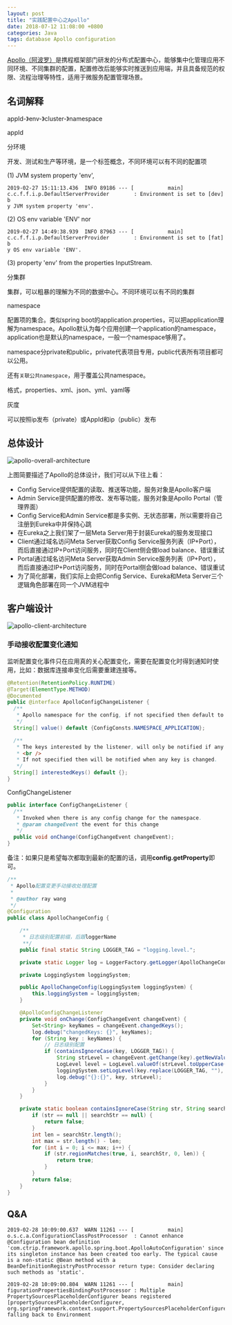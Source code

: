 ```yaml
---
layout: post
title: "实践配置中心之Apollo"
date: 2018-07-12 11:08:00 +0800
categories: Java
tags: database Apollo configuration
---
```


[Apollo（阿波罗）](https://github.com/ctripcorp/apollo)是携程框架部门研发的分布式配置中心，能够集中化管理应用不同环境、不同集群的配置，配置修改后能够实时推送到应用端，并且具备规范的权限、流程治理等特性，适用于微服务配置管理场景。

## 名词解释

appId-》env-》cluster-》namespace

appId

分环境

开发、测试和生产等环境，是一个标签概念，不同环境可以有不同的配置项

(1) JVM system property 'env', 

```
2019-02-27 15:11:13.436  INFO 89186 --- [           main] c.c.f.f.i.p.DefaultServerProvider        : Environment is set to [dev] b
y JVM system property 'env'.
```

(2) OS env variable 'ENV' nor 

```
2019-02-27 14:49:38.939  INFO 87963 --- [           main] c.c.f.f.i.p.DefaultServerProvider        : Environment is set to [fat] b
y OS env variable 'ENV'.
```

(3) property 'env' from the properties InputStream.

分集群

集群，可以粗暴的理解为不同的数据中心。不同环境可以有不同的集群

namespace

配置项的集合。类似spring boot的application.properties，可以把application理解为namespace。Apollo默认为每个应用创建一个application的namespace，application也是默认的namespace，一般一个namespace够用了。

namespace分private和public，private代表项目专用，public代表所有项目都可以公用。

还有`关联公共namespace`，用于覆盖公共namespace。

格式，properties、xml、json、yml、yaml等

灰度

可以按照ip发布（private）或AppId和ip（public）发布

## 总体设计

![apollo-overall-architecture](/images/apollo-overall-architecture.png)

上图简要描述了Apollo的总体设计，我们可以从下往上看：

- Config Service提供配置的读取、推送等功能，服务对象是Apollo客户端
- Admin Service提供配置的修改、发布等功能，服务对象是Apollo Portal（管理界面）
- Config Service和Admin Service都是多实例、无状态部署，所以需要将自己注册到Eureka中并保持心跳
- 在Eureka之上我们架了一层Meta Server用于封装Eureka的服务发现接口
- Client通过域名访问Meta Server获取Config Service服务列表（IP+Port），而后直接通过IP+Port访问服务，同时在Client侧会做load balance、错误重试
- Portal通过域名访问Meta Server获取Admin Service服务列表（IP+Port），而后直接通过IP+Port访问服务，同时在Portal侧会做load balance、错误重试
- 为了简化部署，我们实际上会把Config Service、Eureka和Meta Server三个逻辑角色部署在同一个JVM进程中

## 客户端设计

![apollo-client-architecture](/images/apollo-client-architecture.png)



### 手动接收配置变化通知

监听配置变化事件只在应用真的关心配置变化，需要在配置变化时得到通知时使用，比如：数据库连接串变化后需要重建连接等。

```java
@Retention(RetentionPolicy.RUNTIME)
@Target(ElementType.METHOD)
@Documented
public @interface ApolloConfigChangeListener {
  /**
   * Apollo namespace for the config, if not specified then default to application
   */
  String[] value() default {ConfigConsts.NAMESPACE_APPLICATION};

  /**
   * The keys interested by the listener, will only be notified if any of the interested keys is changed.
   * <br />
   * If not specified then will be notified when any key is changed.
   */
  String[] interestedKeys() default {};
}

```

ConfigChangeListener

```java
public interface ConfigChangeListener {
  /**
   * Invoked when there is any config change for the namespace.
   * @param changeEvent the event for this change
   */
  public void onChange(ConfigChangeEvent changeEvent);
}
```



备注：如果只是希望每次都取到最新的配置的话，调用**config.getProperty**即可。

```java
/**
 * Apollo配置变更手动接收处理配置
 *
 * @author ray wang
 */
@Configuration
public class ApolloChangeConfig {

    /**
     * 日志级别配置前缀，后跟loggerName
     **/
    public final static String LOGGER_TAG = "logging.level.";

    private static Logger log = LoggerFactory.getLogger(ApolloChangeConfig.class);

    private LoggingSystem loggingSystem;

    public ApolloChangeConfig(LoggingSystem loggingSystem) {
        this.loggingSystem = loggingSystem;
    }

    @ApolloConfigChangeListener
    private void onChange(ConfigChangeEvent changeEvent) {
        Set<String> keyNames = changeEvent.changedKeys();
        log.debug("changedKeys: {}", keyNames);
        for (String key : keyNames) {
            // 日志级别配置
            if (containsIgnoreCase(key, LOGGER_TAG)) {
                String strLevel = changeEvent.getChange(key).getNewValue();
                LogLevel level = LogLevel.valueOf(strLevel.toUpperCase());
                loggingSystem.setLogLevel(key.replace(LOGGER_TAG, ""), level);
                log.debug("{}:{}", key, strLevel);
            }
        }
    }

    private static boolean containsIgnoreCase(String str, String searchStr) {
        if (str == null || searchStr == null) {
            return false;
        }
        int len = searchStr.length();
        int max = str.length() - len;
        for (int i = 0; i <= max; i++) {
            if (str.regionMatches(true, i, searchStr, 0, len)) {
                return true;
            }
        }
        return false;
    }
}
```



## Q&A



```
2019-02-28 10:09:00.637  WARN 11261 --- [           main] o.s.c.a.ConfigurationClassPostProcessor  : Cannot enhance @Configuration bean definition 'com.ctrip.framework.apollo.spring.boot.ApolloAutoConfiguration' since its singleton instance has been created too early. The typical cause is a non-static @Bean method with a BeanDefinitionRegistryPostProcessor return type: Consider declaring such methods as 'static'.

2019-02-28 10:09:00.804  WARN 11261 --- [           main] figurationPropertiesBindingPostProcessor : Multiple PropertySourcesPlaceholderConfigurer beans registered [propertySourcesPlaceholderConfigurer, org.springframework.context.support.PropertySourcesPlaceholderConfigurer], falling back to Environment
```

